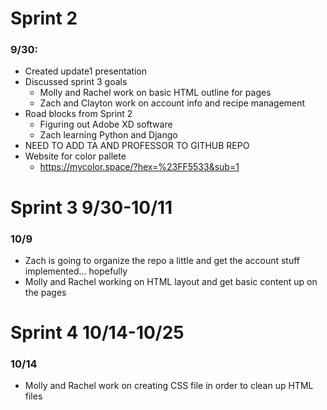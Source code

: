 # Sprint 2 

### 9/30:
-	Created update1 presentation
-	Discussed sprint 3 goals
    -	Molly and Rachel work on basic HTML outline for pages
    -	Zach and Clayton work on account info and recipe management
-	Road blocks from Sprint 2
    -	Figuring out Adobe XD software
    -	Zach learning Python and Django 
-	NEED TO ADD TA AND PROFESSOR TO GITHUB REPO
-	Website for color pallete 
    -	https://mycolor.space/?hex=%23FF5533&sub=1 

# Sprint 3 9/30-10/11

### 10/9
- Zach is going to organize the repo a little and get the account stuff implemented... hopefully
- Molly and Rachel working on HTML layout and get basic content up on the pages

# Sprint 4 10/14-10/25

### 10/14
- Molly and Rachel work on creating CSS file in order to clean up HTML files
